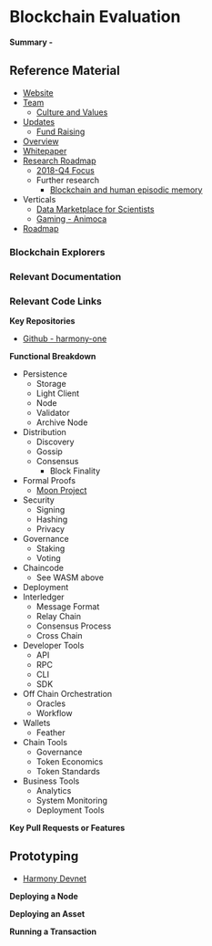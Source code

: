 # Blockchain Evaluation
**Summary -** 

## Reference Material
* [Website](https://harmony.one/)
* [Team](https://harmony.one/team)
  * [Culture and Values](https://medium.com/harmony-one/harmony-3x3-interview-questions-on-culture-and-values-b87c8b92774)
* [Updates](https://medium.com/harmony-one)
  * [Fund Raising](https://medium.com/harmony-one/harmony-xoogler-430405f728d4)
* [Overview](http://simple-rules.com/harmony)
* [Whitepaper](http://simple-rules.com/tech)
* [Research Roadmap](https://docs.google.com/document/d/1cKytCDoqmbERIn9piJxynY6eziAbEDo0nWDYUrxx5Fc/edit)
  * [2018-Q4 Focus](https://docs.google.com/document/d/1asT6tboZUD65VHMszwDU42J70ZMMbdieeRuQUAq_mcE/edit)
  * Further research
    * [Blockchain and human episodic memory](https://arxiv.org/abs/1811.02881)
* Verticals
  * [Data Marketplace for Scientists](https://medium.com/harmony-one/data-marketplace-for-scientists-7666afb68569)
  * [Gaming - Animoca](https://medium.com/harmony-one/harmony-partners-with-gaming-industry-leader-animoca-e29f4624c055)
* [Roadmap](https://medium.com/harmony-one/harmony-2019-roadmap-497d7ed0a98b)

### Blockchain Explorers




### Relevant Documentation



### Relevant Code Links


**Key Repositories**
* [Github - harmony-one](https://github.com/harmony-one)

**Functional Breakdown**
* Persistence
  * Storage
  * Light Client
  * Node
  * Validator
  * Archive Node
* Distribution
  * Discovery
  * Gossip
  * Consensus
    * Block Finality
* Formal Proofs
  * [Moon Project](https://medium.com/@maiavictor/updates-on-ethereums-moon-project-535f8c0497ef)
* Security
  * Signing
  * Hashing
  * Privacy
* Governance
  * Staking
  * Voting
* Chaincode
  * See WASM above
* Deployment
* Interledger
  * Message Format
  * Relay Chain
  * Consensus Process
  * Cross Chain
* Developer Tools
  * API
  * RPC
  * CLI
  * SDK
* Off Chain Orchestration
  * Oracles
  * Workflow
* Wallets
  * Feather
* Chain Tools
  * Governance
  * Token Economics
  * Token Standards
* Business Tools
  * Analytics
  * System Monitoring 
  * Deployment Tools

**Key Pull Requests or Features**

##  Prototyping
* [Harmony Devnet](https://devnet.harmony.one/)

**Deploying a Node**

**Deploying an Asset**

**Running a Transaction**


